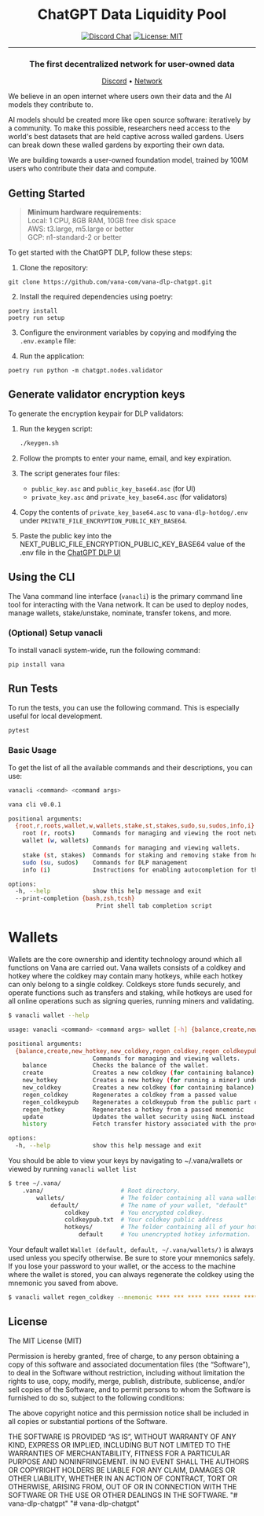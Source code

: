 <div align="center">

# **ChatGPT Data Liquidity Pool** <!-- omit in toc -->
[![Discord Chat](https://img.shields.io/discord/308323056592486420.svg)](https://discord.gg/xx98TSE8)
[![License: MIT](https://img.shields.io/badge/License-MIT-yellow.svg)](https://opensource.org/licenses/MIT)

---

### The first decentralized network for user-owned data <!-- omit in toc -->

[Discord](https://discord.gg/xx98TSE8) • [Network](https://satori.vanascan.io)

</div>

We believe in an open internet where users own their data and the AI models they contribute to.

AI models should be created more like open source software: iteratively by a community. To make this possible, researchers need access to the world's best datasets that are held captive across walled gardens. Users can break down these walled gardens by exporting their own data.

We are building towards a user-owned foundation model, trained by 100M users who contribute their data and compute.

## Getting Started

> <b>Minimum hardware requirements:</b>  
Local: 1 CPU, 8GB RAM, 10GB free disk space  
AWS: t3.large, m5.large or better  
GCP: n1-standard-2 or better  

To get started with the ChatGPT DLP, follow these steps:

1. Clone the repository:
```shell
git clone https://github.com/vana-com/vana-dlp-chatgpt.git
```

2. Install the required dependencies using poetry:
```shell
poetry install
poetry run setup
```
3. Configure the environment variables by copying and modifying the `.env.example` file:

4. Run the application:
```shell
poetry run python -m chatgpt.nodes.validator
```

## Generate validator encryption keys

To generate the encryption keypair for DLP validators:

1. Run the keygen script:
    ```bash
    ./keygen.sh
    ```

2. Follow the prompts to enter your name, email, and key expiration.

3. The script generates four files:
    - `public_key.asc` and `public_key_base64.asc` (for UI)
    - `private_key.asc` and `private_key_base64.asc` (for validators)

4. Copy the contents of `private_key_base64.asc` to `vana-dlp-hotdog/.env` under `PRIVATE_FILE_ENCRYPTION_PUBLIC_KEY_BASE64`.

5. Paste the public key into the NEXT_PUBLIC_FILE_ENCRYPTION_PUBLIC_KEY_BASE64 value of the .env file in the [ChatGPT DLP UI](https://github.com/vana-com/vana-dlp-chatgpt-ui)

## Using the CLI
The Vana command line interface (`vanacli`) is the primary command line tool for interacting with the Vana network.
It can be used to deploy nodes, manage wallets, stake/unstake, nominate, transfer tokens, and more.

### (Optional) Setup vanacli
To install vanacli system-wide, run the following command:

```shell
pip install vana
```

## Run Tests
To run the tests, you can use the following command. This is especially useful for local development.

```bash
pytest
```

### Basic Usage

To get the list of all the available commands and their descriptions, you can use:

```bash
vanacli <command> <command args>

vana cli v0.0.1

positional arguments:
  {root,r,roots,wallet,w,wallets,stake,st,stakes,sudo,su,sudos,info,i}
    root (r, roots)     Commands for managing and viewing the root network.
    wallet (w, wallets)
                        Commands for managing and viewing wallets.
    stake (st, stakes)  Commands for staking and removing stake from hotkey accounts.
    sudo (su, sudos)    Commands for DLP management
    info (i)            Instructions for enabling autocompletion for the CLI.

options:
  -h, --help            show this help message and exit
  --print-completion {bash,zsh,tcsh}
                         Print shell tab completion script
```

# Wallets

Wallets are the core ownership and identity technology around which all functions on Vana are carried out.
Vana wallets consists of a coldkey and hotkey where the coldkey may contain many hotkeys, while each hotkey can only belong to a single coldkey.
Coldkeys store funds securely, and operate functions such as transfers and staking, while hotkeys are used for all online operations such as signing queries, running miners and validating.


```bash
$ vanacli wallet --help

usage: vanacli <command> <command args> wallet [-h] {balance,create,new_hotkey,new_coldkey,regen_coldkey,regen_coldkeypub,regen_hotkey,update,history} ...

positional arguments:
  {balance,create,new_hotkey,new_coldkey,regen_coldkey,regen_coldkeypub,regen_hotkey,update,history}
                        Commands for managing and viewing wallets.
    balance             Checks the balance of the wallet.
    create              Creates a new coldkey (for containing balance) under the specified path.
    new_hotkey          Creates a new hotkey (for running a miner) under the specified path.
    new_coldkey         Creates a new coldkey (for containing balance) under the specified path.
    regen_coldkey       Regenerates a coldkey from a passed value
    regen_coldkeypub    Regenerates a coldkeypub from the public part of the coldkey.
    regen_hotkey        Regenerates a hotkey from a passed mnemonic
    update              Updates the wallet security using NaCL instead of ansible vault.
    history             Fetch transfer history associated with the provided wallet

options:
  -h, --help            show this help message and exit
```

You should be able to view your keys by navigating to ~/.vana/wallets or viewed by running ```vanacli wallet list```
```bash
$ tree ~/.vana/
    .vana/                      # Root directory.
        wallets/                # The folder containing all vana wallets.
            default/            # The name of your wallet, "default"
                coldkey         # You encrypted coldkey.
                coldkeypub.txt  # Your coldkey public address
                hotkeys/        # The folder containing all of your hotkeys.
                    default     # You unencrypted hotkey information.
```
Your default wallet ```Wallet (default, default, ~/.vana/wallets/)``` is always used unless you specify otherwise.
Be sure to store your mnemonics safely.
If you lose your password to your wallet, or the access to the machine where the wallet is stored, you can always regenerate the coldkey using the mnemonic you saved from above.
```bash
$ vanacli wallet regen_coldkey --mnemonic **** *** **** **** ***** **** *** **** **** **** ***** *****
```

## License
The MIT License (MIT)

Permission is hereby granted, free of charge, to any person obtaining a copy of this software and associated documentation files (the “Software”), to deal in the Software without restriction, including without limitation the rights to use, copy, modify, merge, publish, distribute, sublicense, and/or sell copies of the Software, and to permit persons to whom the Software is furnished to do so, subject to the following conditions:

The above copyright notice and this permission notice shall be included in all copies or substantial portions of the Software.

THE SOFTWARE IS PROVIDED “AS IS”, WITHOUT WARRANTY OF ANY KIND, EXPRESS OR IMPLIED, INCLUDING BUT NOT LIMITED TO THE WARRANTIES OF MERCHANTABILITY, FITNESS FOR A PARTICULAR PURPOSE AND NONINFRINGEMENT. IN NO EVENT SHALL THE AUTHORS OR COPYRIGHT HOLDERS BE LIABLE FOR ANY CLAIM, DAMAGES OR OTHER LIABILITY, WHETHER IN AN ACTION OF CONTRACT, TORT OR OTHERWISE, ARISING FROM, OUT OF OR IN CONNECTION WITH THE SOFTWARE OR THE USE OR OTHER DEALINGS IN THE SOFTWARE.
"# vana-dlp-chatgpt" 
"# vana-dlp-chatgpt" 
